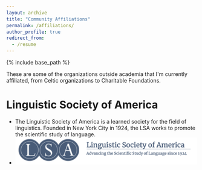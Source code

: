 ```yaml
---
layout: archive
title: "Community Affiliations"
permalink: /affiliations/
author_profile: true
redirect_from:
  - /resume
---
```


{% include base_path %}

These are some of the organizations outside academia that I'm currently affiliated, from Celtic organizations to Charitable Foundations. 



Linguistic Society of America  
======
* The Linguistic Society of America is a learned society for the field of linguistics. Founded in New York City in 1924, the LSA works to promote the scientific study of language.
* ![](pictures/lsa.jpg)





